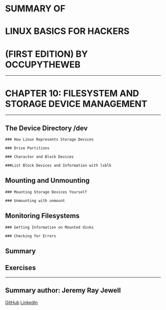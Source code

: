 # SUMMARY OF 
# **LINUX BASICS FOR HACKERS** 
# (FIRST EDITION) BY OCCUPYTHEWEB

---

# CHAPTER 10: FILESYSTEM AND STORAGE DEVICE MANAGEMENT

---

## The Device Directory /dev

	### How Linux Represents Storage Devices

	### Drive Partitions
	
	### Character and Block Devices

	###List Block Devices and Information with lsblk

## Mounting and Unmounting

	### Mounting Storage Devices Yourself

	### Unmounting with unmount

## Monitoring Filesystems
	
	### Getting Information on Mounted disks

	### Checking for Errors

## Summary

## Exercises

---

## Summary author: **Jeremy Ray Jewell**
[GitHub](https://github.com/jeremyrayjewell)
[LinkedIn](https://www.linkedin.com/in/jeremyrayjewell)

